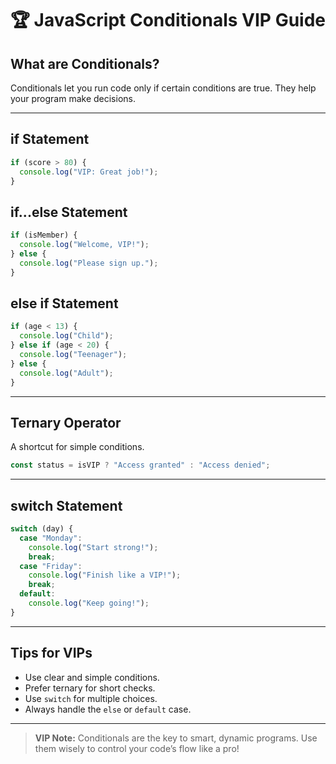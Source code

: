 # 🏆 JavaScript Conditionals VIP Guide

## What are Conditionals?
Conditionals let you run code only if certain conditions are true. They help your program make decisions.

---

## if Statement
```javascript
if (score > 80) {
  console.log("VIP: Great job!");
}
```

## if...else Statement
```javascript
if (isMember) {
  console.log("Welcome, VIP!");
} else {
  console.log("Please sign up.");
}
```

## else if Statement
```javascript
if (age < 13) {
  console.log("Child");
} else if (age < 20) {
  console.log("Teenager");
} else {
  console.log("Adult");
}
```

---

## Ternary Operator
A shortcut for simple conditions.
```javascript
const status = isVIP ? "Access granted" : "Access denied";
```

---

## switch Statement
```javascript
switch (day) {
  case "Monday":
    console.log("Start strong!");
    break;
  case "Friday":
    console.log("Finish like a VIP!");
    break;
  default:
    console.log("Keep going!");
}
```

---

## Tips for VIPs
- Use clear and simple conditions.
- Prefer ternary for short checks.
- Use `switch` for multiple choices.
- Always handle the `else` or `default` case.

---

> **VIP Note:** Conditionals are the key to smart, dynamic programs. Use them wisely to control your code’s flow like a pro!
